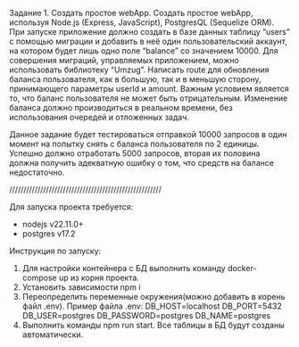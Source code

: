 Задание 1. Создать простое webApp.
Создать простое webApp, используя Node.js (Express, JavaScript), PostgresQL (Sequelize ORM).
При запуске приложение должно создать в базе данных таблицу “users” с помощью миграции и добавить в неё один пользовательский аккаунт, на котором будет лишь одно поле “balance” со значением 10000. Для совершения миграций, управляемых приложением, можно использовать библиотеку “Umzug”.
Написать route для обновления баланса пользователя, как в большую, так и в меньшую сторону, принимающего параметры userId и amount.
Важным условием является то, что баланс пользователя не может быть отрицательным.
Изменение баланса должно производиться в реальном времени, без использования очередей и отложенных задач.

Данное задание будет тестироваться отправкой 10000 запросов в один момент на попытку снять с баланса пользователя по 2 единицы. Успешно должно отработать 5000 запросов, вторая их половина должна получить адекватную ошибку о том, что средств на балансе недостаточно.


//////////////////////////////////////////////////////

Для запуска проекта требуется:
  - nodejs v22.11.0+
  - postgres v17.2

Инструкция по запуску:
  1. Для настройки контейнера с БД выполнить команду docker-compose up из корня проекта.
  2. Установить зависимости npm i
  3. Переопределить переменные окружения(можно добавить в корень файл .env). Пример файла .env:
    DB_HOST=localhost
    DB_PORT=5432
    DB_USER=postgres
    DB_PASSWORD=postgres
    DB_NAME=postgres
  4. Выполнить команды npm run start. Все таблицы в БД будут созданы автоматически.
